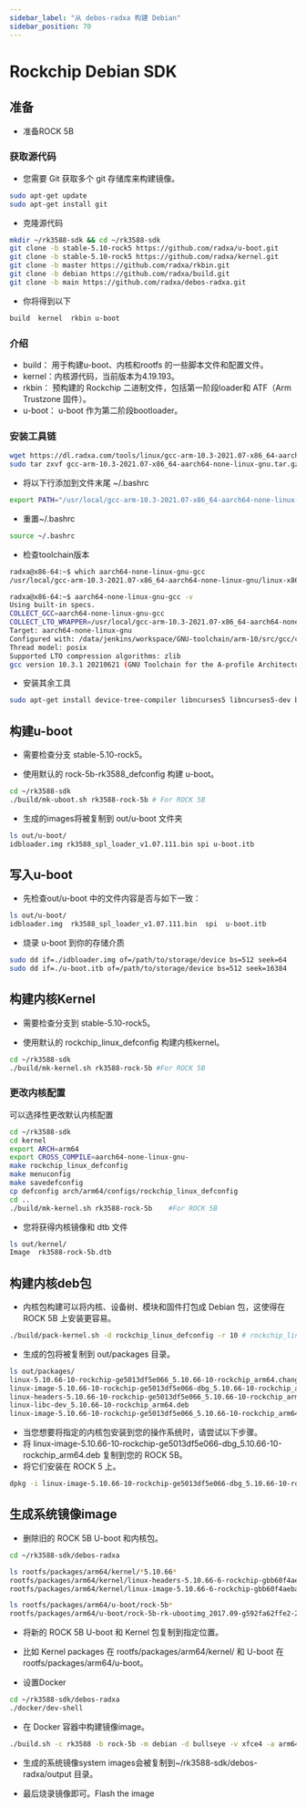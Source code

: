```yaml
---
sidebar_label: "从 debos-radxa 构建 Debian"
sidebar_position: 70
---
```


# Rockchip Debian SDK

## 准备

- 准备ROCK 5B

### 获取源代码

- 您需要 Git 获取多个 git 存储库来构建镜像。

```bash
sudo apt-get update
sudo apt-get install git
```

- 克隆源代码

```bash
mkdir ~/rk3588-sdk && cd ~/rk3588-sdk
git clone -b stable-5.10-rock5 https://github.com/radxa/u-boot.git
git clone -b stable-5.10-rock5 https://github.com/radxa/kernel.git
git clone -b master https://github.com/radxa/rkbin.git
git clone -b debian https://github.com/radxa/build.git
git clone -b main https://github.com/radxa/debos-radxa.git
```

- 你将得到以下

```bash
build  kernel  rkbin u-boot
```

### 介绍

- build： 用于构建u-boot、内核和rootfs 的一些脚本文件和配置文件。
- kernel：内核源代码，当前版本为4.19.193。
- rkbin： 预构建的 Rockchip 二进制文件，包括第一阶段loader和 ATF（Arm Trustzone 固件）。
- u-boot： u-boot 作为第二阶段bootloader。

### 安装工具链

```bash
wget https://dl.radxa.com/tools/linux/gcc-arm-10.3-2021.07-x86_64-aarch64-none-linux-gnu.tar.gz
sudo tar zxvf gcc-arm-10.3-2021.07-x86_64-aarch64-none-linux-gnu.tar.gz -C /usr/local/
```

- 将以下行添加到文件末尾 ~/.bashrc

```bash
export PATH="/usr/local/gcc-arm-10.3-2021.07-x86_64-aarch64-none-linux-gnu/linux-x86/aarch64/gcc-arm-10.3-2021.07-x86_64-aarch64-none-linux-gnu/bin:$PATH"
```

- 重置~/.bashrc

```bash
source ~/.bashrc
```

- 检查toolchain版本

```bash
radxa@x86-64:~$ which aarch64-none-linux-gnu-gcc
/usr/local/gcc-arm-10.3-2021.07-x86_64-aarch64-none-linux-gnu/linux-x86/aarch64/gcc-arm-10.3-2021.07-x86_64-aarch64-none-linux-gnu/bin/aarch64-none-linux-gnu-gcc

radxa@x86-64:~$ aarch64-none-linux-gnu-gcc -v
Using built-in specs.
COLLECT_GCC=aarch64-none-linux-gnu-gcc
COLLECT_LTO_WRAPPER=/usr/local/gcc-arm-10.3-2021.07-x86_64-aarch64-none-linux-gnu/linux-x86/aarch64/gcc-arm-10.3-2021.07-x86_64-aarch64-none-linux-gnu/bin/../libexec/gcc/aarch64-none-linux-gnu/10.3.1/lto-wrapper
Target: aarch64-none-linux-gnu
Configured with: /data/jenkins/workspace/GNU-toolchain/arm-10/src/gcc/configure --target=aarch64-none-linux-gnu --prefix= --with-sysroot=/aarch64-none-linux-gnu/libc --with-build-sysroot=/data/jenkins/workspace/GNU-toolchain/arm-10/build-aarch64-none-linux-gnu/install//aarch64-none-linux-gnu/libc --with-bugurl=https://bugs.linaro.org/ --enable-gnu-indirect-function --enable-shared --disable-libssp --disable-libmudflap --enable-checking=release --enable-languages=c,c++,fortran --with-gmp=/data/jenkins/workspace/GNU-toolchain/arm-10/build-aarch64-none-linux-gnu/host-tools --with-mpfr=/data/jenkins/workspace/GNU-toolchain/arm-10/build-aarch64-none-linux-gnu/host-tools --with-mpc=/data/jenkins/workspace/GNU-toolchain/arm-10/build-aarch64-none-linux-gnu/host-tools --with-isl=/data/jenkins/workspace/GNU-toolchain/arm-10/build-aarch64-none-linux-gnu/host-tools --enable-fix-cortex-a53-843419 --with-pkgversion='GNU Toolchain for the A-profile Architecture 10.3-2021.07 (arm-10.29)'
Thread model: posix
Supported LTO compression algorithms: zlib
gcc version 10.3.1 20210621 (GNU Toolchain for the A-profile Architecture 10.3-2021.07 (arm-10.29))
```

- 安装其余工具

```bash
sudo apt-get install device-tree-compiler libncurses5 libncurses5-dev build-essential libssl-dev mtools bc python dosfstools
```

## 构建u-boot

- 需要检查分支 stable-5.10-rock5。

- 使用默认的 rock-5b-rk3588_defconfig 构建 u-boot。

```bash
cd ~/rk3588-sdk
./build/mk-uboot.sh rk3588-rock-5b # For ROCK 5B
```

- 生成的images将被复制到 out/u-boot 文件夹

```bash
ls out/u-boot/
idbloader.img rk3588_spl_loader_v1.07.111.bin spi u-boot.itb
```

## 写入u-boot

- 先检查out/u-boot 中的文件内容是否与如下一致：

```bash
ls out/u-boot/
idbloader.img  rk3588_spl_loader_v1.07.111.bin  spi  u-boot.itb
```

- 烧录 u-boot 到你的存储介质

```bash
sudo dd if=./idbloader.img of=/path/to/storage/device bs=512 seek=64
sudo dd if=./u-boot.itb of=/path/to/storage/device bs=512 seek=16384
```

## 构建内核Kernel

- 需要检查分支到 stable-5.10-rock5。

- 使用默认的 rockchip_linux_defconfig 构建内核kernel。

```bash
cd ~/rk3588-sdk
./build/mk-kernel.sh rk3588-rock-5b #For ROCK 5B
```

### 更改内核配置

可以选择性更改默认内核配置

```bash
cd ~/rk3588-sdk
cd kernel
export ARCH=arm64
export CROSS_COMPILE=aarch64-none-linux-gnu-
make rockchip_linux_defconfig
make menuconfig
make savedefconfig
cp defconfig arch/arm64/configs/rockchip_linux_defconfig
cd ..
./build/mk-kernel.sh rk3588-rock-5b    #For ROCK 5B
```

- 您将获得内核镜像和 dtb 文件

```bash
ls out/kernel/
Image  rk3588-rock-5b.dtb
```

## 构建内核deb包

- 内核包构建可以将内核、设备树、模块和固件打包成 Debian 包，这使得在 ROCK 5B 上安装更容易。

```bash
./build/pack-kernel.sh -d rockchip_linux_defconfig -r 10 # rockchip_linux_defconfig: kernel defconfig; 1: release number
```

- 生成的包将被复制到 out/packages 目录。

```bash
ls out/packages/
linux-5.10.66-10-rockchip-ge5013df5e066_5.10.66-10-rockchip_arm64.changes
linux-image-5.10.66-10-rockchip-ge5013df5e066-dbg_5.10.66-10-rockchip_arm64.deb
linux-headers-5.10.66-10-rockchip-ge5013df5e066_5.10.66-10-rockchip_arm64.deb
linux-libc-dev_5.10.66-10-rockchip_arm64.deb
linux-image-5.10.66-10-rockchip-ge5013df5e066_5.10.66-10-rockchip_arm64.deb
```

- 当您想要将指定的内核包安装到您的操作系统时，请尝试以下步骤。
- 将 linux-image-5.10.66-10-rockchip-ge5013df5e066-dbg_5.10.66-10-rockchip_arm64.deb 复制到您的 ROCK 5B。
- 将它们安装在 ROCK 5 上。

```bash
dpkg -i linux-image-5.10.66-10-rockchip-ge5013df5e066-dbg_5.10.66-10-rockchip_arm64.deb
```

## 生成系统镜像image

- 删除旧的 ROCK 5B U-boot 和内核包。

```bash
cd ~/rk3588-sdk/debos-radxa

ls rootfs/packages/arm64/kernel/*5.10.66*
rootfs/packages/arm64/kernel/linux-headers-5.10.66-6-rockchip-gbb60f4aeba31_5.10.66-6-rockchip_arm64.deb
rootfs/packages/arm64/kernel/linux-image-5.10.66-6-rockchip-gbb60f4aeba31_5.10.66-6-rockchip_arm64.deb

ls rootfs/packages/arm64/u-boot/rock-5b*
rootfs/packages/arm64/u-boot/rock-5b-rk-ubootimg_2017.09-g592fa62ffe2-220419_all.deb
```

- 将新的 ROCK 5B U-boot 和 Kernel 包复制到指定位置。
- 比如 Kernel packages 在 rootfs/packages/arm64/kernel/ 和 U-boot 在 rootfs/packages/arm64/u-boot。

- 设置Docker

```bash
cd ~/rk3588-sdk/debos-radxa
./docker/dev-shell
```

- 在 Docker 容器中构建镜像image。

```bash
./build.sh -c rk3588 -b rock-5b -m debian -d bullseye -v xfce4 -a arm64 -f gpt
```

- 生成的系统镜像system images会被复制到~/rk3588-sdk/debos-radxa/output 目录。

- 最后烧录镜像即可。Flash the image
